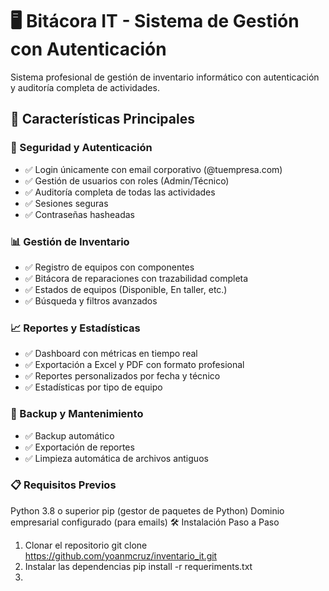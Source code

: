 # 🖥️ Bitácora IT - Sistema de Gestión con Autenticación

Sistema profesional de gestión de inventario informático con autenticación y auditoría completa de actividades.

## 🚀 Características Principales
### 🔐 Seguridad y Autenticación
 - ✅ Login únicamente con email corporativo (@tuempresa.com)
 - ✅ Gestión de usuarios con roles (Admin/Técnico)
 - ✅ Auditoría completa de todas las actividades
 - ✅ Sesiones seguras 
 - ✅ Contraseñas hasheadas 
### 📊 Gestión de Inventario
 - ✅ Registro de equipos con componentes
 - ✅ Bitácora de reparaciones con trazabilidad completa
 - ✅ Estados de equipos (Disponible, En taller, etc.)
 - ✅ Búsqueda y filtros avanzados
### 📈 Reportes y Estadísticas
 - ✅ Dashboard con métricas en tiempo real
 - ✅ Exportación a Excel y PDF con formato profesional
 - ✅ Reportes personalizados por fecha y técnico
 - ✅ Estadísticas por tipo de equipo
### 💾 Backup y Mantenimiento
 - ✅ Backup automático
 - ✅ Exportación de reportes
 - ✅ Limpieza automática de archivos antiguos
### 📋 Requisitos Previos
Python 3.8 o superior
pip (gestor de paquetes de Python)
Dominio empresarial configurado (para emails)
🛠️ Instalación Paso a Paso
1. Clonar el repositorio
git clone https://github.com/yoanmcruz/inventario_it.git
2. Instalar las dependencias 
pip install -r requeriments.txt
3. 
